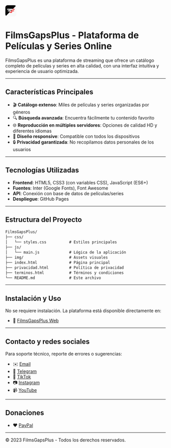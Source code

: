 <img src="img/icon_filmsgapsplus.png" alt="FilmsGapsPlus" width="35" height="35" />

# FilmsGapsPlus - Plataforma de Películas y Series Online

FilmsGapsPlus es una plataforma de streaming que ofrece un catálogo completo de películas y series en alta calidad, con una interfaz intuitiva y experiencia de usuario optimizada.

---

## Características Principales

- 🎬 **Catálogo extenso**: Miles de películas y series organizadas por géneros
- 🔍 **Búsqueda avanzada**: Encuentra fácilmente tu contenido favorito
- 🌐 **Reproducción en múltiples servidores**: Opciones de calidad HD y diferentes idiomas
- 📱 **Diseño responsive**: Compatible con todos los dispositivos
- 🔒 **Privacidad garantizada**: No recopilamos datos personales de los usuarios

---

## Tecnologías Utilizadas

- **Frontend**: HTML5, CSS3 (con variables CSS), JavaScript (ES6+)
- **Fuentes**: Inter (Google Fonts), Font Awesome
- **API**: Conexión con base de datos de películas/series
- **Despliegue**: GitHub Pages

---

## Estructura del Proyecto

```
FilmsGapsPlus/
├── css/
│   └── styles.css          # Estilos principales
├── js/
│   └── main.js             # Lógica de la aplicación
├── img/                    # Assets visuales
├── index.html              # Página principal
├── privacidad.html         # Política de privacidad
├── terminos.html           # Términos y condiciones
└── README.md               # Este archivo
```

---

## Instalación y Uso

No se requiere instalación. La plataforma está disponible directamente en:

- 🔗 [FilmsGapsPlus Web](https://filmsgapsplus.github.io/web)

---

## Contacto y redes sociales

Para soporte técnico, reporte de errores o sugerencias:

- ✉️ [Email](mailto:filmsgapsplusdevelopers@gmail.com)
- 📱 [Telegram](https://t.me/FilmsGapsPlusSoporte)
- 🎵 [TikTok](https://www.tiktok.com/@filmsgapsplus_lite)
- 📷 [Instagram](https://www.instagram.com/filmsgapsplus)
- 📹 [YouTube](https://youtube.com/@filmsgapsplusdeveloper)

---

## Donaciones

- ❤️ [PayPal](https://www.paypal.com/donate/?hosted_button_id=PGFHSUNXYZPDJ)

---

© 2023 FilmsGapsPlus - Todos los derechos reservados.